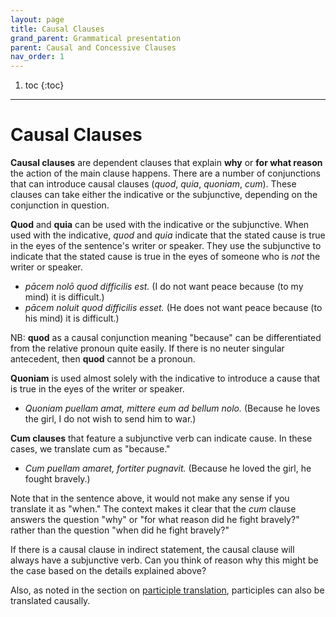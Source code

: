 ```yaml
---
layout: page
title: Causal Clauses
grand_parent: Grammatical presentation
parent: Causal and Concessive Clauses
nav_order: 1
---
```


1. toc
{:toc}

***

# Causal Clauses

**Causal clauses** are dependent clauses that explain **why** or **for what reason** the action of the main clause happens. There are a number of conjunctions that can introduce causal clauses (*quod*, *quia*, *quoniam*, *cum*). These clauses can take either the indicative or the subjunctive, depending on the conjunction in question.

**Quod** and **quia** can be used with the indicative or the subjunctive. When used with the indicative, *quod* and *quia* indicate that the stated cause is true in the eyes of the sentence's writer or speaker. They use the subjunctive to indicate that the stated cause is true in the eyes of someone who is *not* the writer or speaker.

- *pācem nolō quod difficilis est.* (I do not want peace because (to my mind) it is difficult.)
- *pācem noluit quod difficilis esset.* (He does not want peace because (to his mind) it is difficult.)

NB: **quod** as a causal conjunction meaning "because" can be differentiated from the relative pronoun quite easily. If there is no neuter singular antecedent, then **quod** cannot be a pronoun.

**Quoniam** is used almost solely with the indicative to introduce a cause that is true in the eyes of the writer or speaker.

- *Quoniam puellam amat, mittere eum ad bellum nolo.* (Because he loves the girl, I do not wish to send him to war.)

**Cum clauses** that feature a subjunctive verb can indicate cause. In these cases, we translate cum as "because."

- *Cum puellam amaret, fortiter pugnavit.* (Because he loved the girl, he fought bravely.)

Note that in the sentence above, it would not make any sense if you translate it as "when." The context makes it clear that the *cum* clause answers the question "why" or "for what reason did he fight bravely?" rather than the question "when did he fight bravely?"

If there is a causal clause in indirect statement, the causal clause will always have a subjunctive verb. Can you think of reason why this might be the case based on the details explained above?

Also, as noted in the section on [participle translation](../../10-participles/tense-and-translation/#3-subordinate-clause), participles can also be translated causally.
